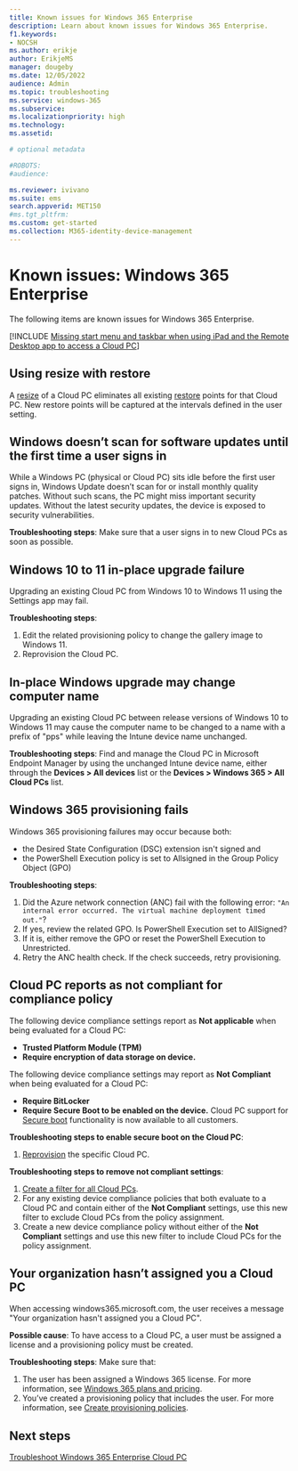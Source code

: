 ```yaml
---
title: Known issues for Windows 365 Enterprise
description: Learn about known issues for Windows 365 Enterprise.
f1.keywords:
- NOCSH
ms.author: erikje
author: ErikjeMS
manager: dougeby
ms.date: 12/05/2022
audience: Admin
ms.topic: troubleshooting
ms.service: windows-365
ms.subservice:
ms.localizationpriority: high
ms.technology:
ms.assetid: 

# optional metadata

#ROBOTS:
#audience:

ms.reviewer: ivivano
ms.suite: ems
search.appverid: MET150
#ms.tgt_pltfrm:
ms.custom: get-started
ms.collection: M365-identity-device-management
---
```


# Known issues: Windows 365 Enterprise

The following items are known issues for Windows 365 Enterprise.

[!INCLUDE [Missing start menu and taskbar when using iPad and the Remote Desktop app to access a Cloud PC](../includes/known-issues.md)]

## Using resize with restore

A [resize](resize-cloud-pc.md) of a Cloud PC eliminates all existing [restore](restore-overview.md) points for that Cloud PC. New restore points will be captured at the intervals defined in the user setting.

## Windows doesn’t scan for software updates until the first time a user signs in<!--38212344-->

While a Windows PC (physical or Cloud PC) sits idle before the first user signs in, Windows Update doesn’t scan for or install monthly quality patches. Without such scans, the PC might miss important security updates. Without the latest security updates, the device is exposed to security vulnerabilities.

 **Troubleshooting steps**: Make sure that a user signs in to new Cloud PCs as soon as possible.

## Windows 10 to 11 in-place upgrade failure<!--40412134-->

Upgrading an existing Cloud PC from Windows 10 to Windows 11 using the Settings app may fail.

**Troubleshooting steps**:

1. Edit the related provisioning policy to change the gallery image to Windows 11.
2. Reprovision the Cloud PC.

## In-place Windows upgrade may change computer name

Upgrading an existing Cloud PC between release versions of Windows 10 to Windows 11 may cause the computer name to be changed to a name with a prefix of "pps" while leaving the Intune device name unchanged.

**Troubleshooting steps**: Find and manage the Cloud PC in Microsoft Endpoint Manager by using the unchanged Intune device name, either through the **Devices > All devices** list or the **Devices > Windows 365 > All Cloud PCs** list.


## Windows 365 provisioning fails<!--38483005-->

Windows 365 provisioning failures may occur because both:

- the Desired State Configuration (DSC) extension isn't signed and
- the PowerShell Execution policy is set to Allsigned in the Group Policy Object (GPO)

**Troubleshooting steps**:

1. Did the Azure network connection (ANC) fail with the following error: `"An internal error occurred. The virtual machine deployment timed out."`?
2. If yes, review the related GPO. Is PowerShell Execution set to AllSigned?
3. If it is, either remove the GPO or reset the PowerShell Execution to Unrestricted.
4. Retry the ANC health check. If the check succeeds, retry provisioning.

## Cloud PC reports as not compliant for compliance policy

The following device compliance settings report as **Not applicable** when being evaluated for a Cloud PC:

- **Trusted Platform Module (TPM)**
- **Require encryption of data storage on device.**

The following device compliance settings may report as **Not Compliant** when being evaluated for a Cloud PC:

- **Require BitLocker**
- **Require Secure Boot to be enabled on the device.** Cloud PC support for [Secure boot](/windows-hardware/design/device-experiences/oem-secure-boot) functionality is now available to all customers.

**Troubleshooting steps to enable secure boot on the Cloud PC**:

1. [Reprovision](reprovision-cloud-pc.md) the specific Cloud PC.

**Troubleshooting steps to remove not compliant settings**:

1. [Create a filter for all Cloud PCs](create-filter.md#create-a-filter-for-all-cloud-pcs).
2. For any existing device compliance policies that both evaluate to a Cloud PC and contain either of the **Not Compliant** settings, use this new filter to exclude Cloud PCs from the policy assignment.
3. Create a new device compliance policy without either of the **Not Compliant** settings and use this new filter to include Cloud PCs for the policy assignment.

## Your organization hasn’t assigned you a Cloud PC

When accessing windows365.microsoft.com, the user receives a message "Your organization hasn't assigned you a Cloud PC".

**Possible cause**: To have access to a Cloud PC, a user must be assigned a license and a provisioning policy must be created.

**Troubleshooting steps**: Make sure that:

1. The user has been assigned a Windows 365 license. For more information, see [Windows 365 plans and pricing](https://www.microsoft.com/windows-365/enterprise?rtc=1).
2. You’ve created a provisioning policy that includes the user. For more information, see [Create provisioning policies]( /windows-365/enterprise/create-provisioning-policy).

## Next steps

[Troubleshoot Windows 365 Enterprise Cloud PC](troubleshooting.md)
